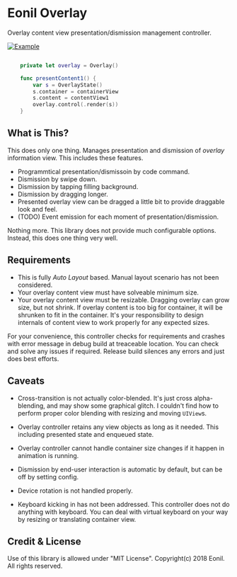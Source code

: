 #  Eonil Overlay

Overlay content view presentation/dismission management controller.

[![Example](http://img.youtube.com/vi/P0Ip-lpKDms/0.jpg)](http://www.youtube.com/watch?v=P0Ip-lpKDms "OverlayExample")

```Swift

    private let overlay = Overlay()

    func presentContent1() {
        var s = OverlayState()
        s.container = containerView
        s.content = contentView1
        overlay.control(.render(s))
    }
```



What is This?
----------------
This does only one thing. Manages presentation and dismission of *overlay* information view.
This includes these features.

- Programmtical presentation/dismissoin by code command.
- Dismission by swipe down.
- Dismission by tapping filling background.
- Dismission by dragging longer.
- Presented overlay view can be dragged a little bit to provide draggable look and feel.
- (TODO) Event emission for each moment of presentation/dismission.

Nothing more. This library does not provide much configurable options. Instead, this does one thing very well.

Requirements
-----------------
- This is fully *Auto Layout* based. Manual layout scenario has not been considered.
- Your overlay content view must have solveable minimum size.
- Your overlay content view must be resizable.
  Dragging overlay can grow size, but not shrink.
  If overlay content is too big for container, it will be shrunken to fit in the container.
  It's your responsibility to design internals of content view to work properly for any expected sizes.

For your convenience, this controller checks for requirements and crashes with error message
in debug build at treaceable location. You can check and solve any issues if required. Release build
silences any errors and just does best efforts.

Caveats
----------
- Cross-transition is not actually color-blended. It's just cross alpha-blending, and may show some graphical
  glitch. I couldn't find how to perform proper color blending with resizing and moving `UIView`s. 

- Overlay controller retains any view objects as long as it needed. This including presented state and enqueued
  state.
  
- Overlay controller cannot handle container size changes if it happen in animation is running.

- Dismission by end-user interaction is automatic by default, but can be off by setting config.

- Device rotation is not handled properly. 

- Keyboard kicking in has not been addressed. This controller does not do anything with keyboard.
  You can deal with virtual keyboard on your way by resizing or translating container view.



Credit & License
--------------------
Use of this library is allowed under "MIT License".
Copyright(c) 2018 Eonil. All rights reserved.
